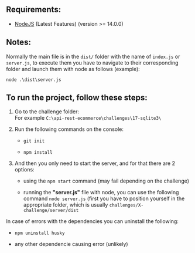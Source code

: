 ## Requirements:

- [NodeJS](https://nodejs.org/) (Latest Features) (version >= 14.0.0)

## Notes:

Normally the main file is in the <code>dist/</code> folder with the name of <code>index.js</code> or <code>server.js</code>, to execute them you have to navigate to their corresponding folder and launch them with node as follows (example):

<code>node .\dist\server.js</code>

## To run the project, follow these steps:

1. Go to the challenge folder:
   <br/> For example <code>C:\api-rest-ecommerce\challenges\17-sqlite3\ </code>

2. Run the following commands on the console:

   - <pre><code>git init</code></pre>
   - <pre><code>npm install</code></pre>

3. And then you only need to start the server, and for that there are 2 options:

   - using the <code>npm start</code> command (may fail depending on the challenge)

   - running the <b>"server.js"</b> file with node, you can use the following command <code>node server.js</code> (first you have to position yourself in the appropriate folder, which is usually <code>challenges/X-challenge/server/dist</code>

In case of errors with the dependencies you can uninstall the following:

- <pre><code>npm uninstall husky</code></pre>
- any other dependencie causing error (unlikely)
